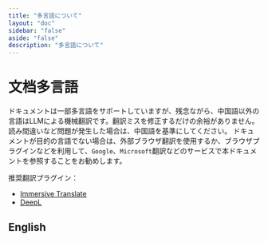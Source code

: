 ```yaml
---
title: "多言語について"
layout: "doc"
sidebar: "false"
aside: "false"
description: "多言語について"
---
```

# 文档多言語

ドキュメントは一部多言語をサポートしていますが、残念ながら、中国語以外の言語はLLMによる機械翻訳です。翻訳ミスを修正するだけの余裕がありません。読み間違いなど問題が発生した場合は、中国語を基準にしてください。
ドキュメントが目的の言語でない場合は、外部ブラウザ翻訳を使用するか、ブラウザプラグインなどを利用して、`Google`、`Microsoft`翻訳などのサービスで本ドキュメントを参照することをお勧めします。

推奨翻訳プラグイン：
* [Immersive Translate](https://immersivetranslate.com/)
* [DeepL](https://www.deepl.com/ja/translator)

## English